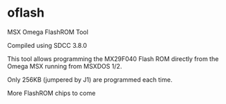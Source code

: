 # oflash
MSX Omega FlashROM Tool

Compiled using SDCC 3.8.0

This tool allows programming the MX29F040 Flash ROM directly from the Omega MSX running from MSXDOS 1/2.

Only 256KB (jumpered by J1) are programmed each time. 

More FlashROM chips to come
